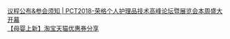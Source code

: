   
[议程公布&amp;参会须知 | PCT2018-荣格个人护理品技术高峰论坛暨展览会本周盛大开幕](http://www.dianyue.me/archives/068/kzolfrqdl81ff1yo/)  
[【母婴上新】淘宝天猫优惠券分享](http://www.dianyue.me/archives/899/dzbg38h8ospzekh6/)